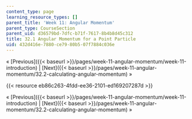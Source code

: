 ```yaml
---
content_type: page
learning_resource_types: []
parent_title: 'Week 11: Angular Momentum'
parent_type: CourseSection
parent_uid: d36579bd-7dfc-b71f-7617-8b4b8d45c312
title: 32.1 Angular Momentum for a Point Particle
uid: 432d416e-7880-ce79-80b5-07f7884c036e
---
```


« [Previous]({{< baseurl >}}/pages/week-11-angular-momentum/week-11-introduction) | [Next]({{< baseurl >}}/pages/week-11-angular-momentum/32.2-calculating-angular-momentum) »

{{< resource eb86c263-4fdd-ee36-2101-ed169207287d >}}

« [Previous]({{< baseurl >}}/pages/week-11-angular-momentum/week-11-introduction) | [Next]({{< baseurl >}}/pages/week-11-angular-momentum/32.2-calculating-angular-momentum) »